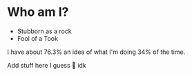 # Who am I?
- Stubborn as a rock
- Fool of a Took

I have about 76.3% an idea of what I'm doing 34% of the time.

Add stuff here I guess 🤷 idk
